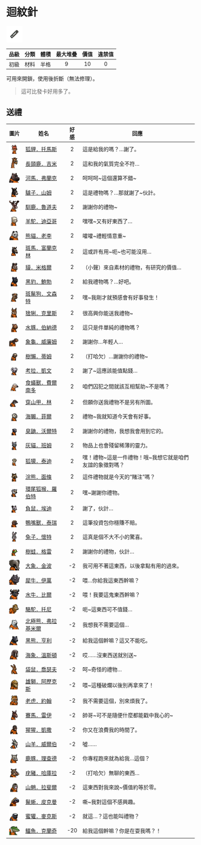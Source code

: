 # 迴紋針

![img](images/item_pic_HXZ.png)

|品級|分類|體積|最大堆疊|價值|違禁值|
|:--:|:--:|:--:|:--:|:--:|:--:|
|初級|材料|半格|9|10|0|

可用來開鎖，使用後折斷（無法修理）。

> 這可比發卡好用多了。

## 送禮

|圖片|姓名|好感|回應|
|:--:|--|:--:|--|
|![img](images/fox.png)|[狐貍．托馬斯](狐貍．托馬斯.md)|2|這是給我的嗎？…謝了。|
|![img](images/giraffe.png)|[長頸鹿．吉米](長頸鹿．吉米.md)|2|這和我的氣質完全不符…|
|![img](images/hippopotamus.png)|[河馬．弗蘭克](河馬．弗蘭克.md)|2|呵呵呵\~這個還算不錯\~|
|![img](images/donkey.png)|[驢子．山姆](驢子．山姆.md)|2|這是禮物嗎？…那就謝了\~伙計。|
|![img](images/reindeer.png)|[馴鹿．魯道夫](馴鹿．魯道夫.md)|2|謝謝你的禮物\~|
|![img](images/Alpaca.png)|[羊駝．迪亞哥](羊駝．迪亞哥.md)|2|嘿嘿\~又有好東西了…|
|![img](images/panda.png)|[熊貓．老李](熊貓．老李.md)|2|嚯嚯\~禮輕情意重\~|
|![img](images/zebra.png)|[斑馬．富蘭克林](斑馬．富蘭克林.md)|2|這或許有用\~呃\~也可能沒用…|
|![img](images/tapir.png)|[貘．米格爾](貘．米格爾.md)|2|（小聲）來自素材的禮物，有研究的價值…|
|![img](images/BlackPanther.png)|[黑豹．鮑勃](黑豹．鮑勃.md)|2|給我禮物嗎？…好吧。|
|![img](images/SpottedHyaena.png)|[斑鬣狗．文森特](斑鬣狗．文森特.md)|2|嘿\~我剛才就預感會有好事發生！|
|![img](images/Lynx.png)|[猞猁．克里斯](猞猁．克里斯.md)|2|很高興你能送我禮物\~|
|![img](images/Capybara.png)|[水豚．伯納德](水豚．伯納德.md)|2|這只是件單純的禮物嗎？|
|![img](images/Tortoise.png)|[象龜．威廉姆](象龜．威廉姆.md)|2|謝謝你…年輕人…|
|![img](images/sloth.png)|[樹懶．蒂姆](樹懶．蒂姆.md)|2|（打哈欠）…謝謝你的禮物\~|
|![img](images/Koala.png)|[考拉．凱文](考拉．凱文.md)|2|謝了\~這應該能值點錢…|
|![img](images/Anteater.png)|[食蟻獸．費爾南多](食蟻獸．費爾南多.md)|2|咱們囚犯之間就該互相幫助\~不是嗎？|
|![img](images/pangolin.png)|[穿山甲．林](穿山甲．林.md)|2|但願你送我禮物不是另有所圖。|
|![img](images/SeaOtter.png)|[海獺．菲爾](海獺．菲爾.md)|2|禮物\~我就知道今天會有好事。|
|![img](images/skunk.png)|[臭鼬．沃爾特](臭鼬．沃爾特.md)|2|謝謝你的禮物，我想我會用到它的。|
|![img](images/cat.png)|[灰貓．班姆](灰貓．班姆.md)|2|物品上也會殘留稀薄的靈力。|
|![img](images/meerkat.png)|[狐獴．泰迪](狐獴．泰迪.md)|2|嘿！禮物\~這是一件禮物！哦\~我想它就是咱們友誼的象徵對嗎？|
|![img](images/Raccoon.png)|[浣熊．面條](浣熊．面條.md)|2|這件禮物就是今天的“賭注”嗎？|
|![img](images/RingTailedLemur.png)|[環尾狐猴．羅伯特](環尾狐猴．羅伯特.md)|2|嘿\~謝謝你禮物。|
|![img](images/Possum.png)|[負鼠．埃迪](負鼠．埃迪.md)|2|謝了，伙計…|
|![img](images/platypus.png)|[鴨嘴獸．泰瑞](鴨嘴獸．泰瑞.md)|2|這筆投資包你穩賺不賠。|
|![img](images/rabbit.png)|[兔子．懷特](兔子．懷特.md)|2|這真是個不大不小的驚喜。|
|![img](images/Treefrog.png)|[樹蛙．格雷](樹蛙．格雷.md)|2|謝謝你的禮物，伙計…|
|![img](images/elephant.png)|[大象．金波](大象．金波.md)|-2|我可用不著這東西，以後拿點有用的過來。|
|![img](images/rhinoceros.png)|[犀牛．伊萬](犀牛．伊萬.md)|-2|喂…你給我這東西幹嘛？|
|![img](images/AfricanBuffalo.png)|[水牛．比爾](水牛．比爾.md)|-2|喂！我要這鬼東西幹嘛？|
|![img](images/camel.png)|[駱駝．托尼](駱駝．托尼.md)|-2|呃\~這東西可不值錢…|
|![img](images/PolarBear.png)|[北極熊．弗拉基米爾](北極熊．弗拉基米爾.md)|-2|我想我不需要這個…|
|![img](images/BlackBear.png)|[黑熊．亨利](黑熊．亨利.md)|-2|給我這個幹嘛？這又不能吃。|
|![img](images/walrus.png)|[海象．溫斯頓](海象．溫斯頓.md)|-2|哎……沒東西送就別送\~|
|![img](images/kangaroo.png)|[袋鼠．喬瑟夫](袋鼠．喬瑟夫.md)|-2|呵\~奇怪的禮物…|
|![img](images/lion.png)|[雄獅．阿歷克斯](雄獅．阿歷克斯.md)|-2|喂\~這種破爛以後別再拿來了！|
|![img](images/tiger.png)|[老虎．約翰](老虎．約翰.md)|-2|我不需要這個，別來煩我了。|
|![img](images/horse.png)|[賽馬．雷伊](賽馬．雷伊.md)|-2|帥哥\~可不是隨便什麼都能戳中我心的\~|
|![img](images/chimpanzee.png)|[猩猩．凱撒](猩猩．凱撒.md)|-2|你又在浪費我的時間了。|
|![img](images/goat.png)|[山羊．威爾伯](山羊．威爾伯.md)|-2|噓……|
|![img](images/DeerDolphin.png)|[鹿豚．理查德](鹿豚．理查德.md)|-2|你專程跑來就為給我…這個？|
|![img](images/Warthog.png)|[疣豬．哈庫拉](疣豬．哈庫拉.md)|-2|（打哈欠）無聊的東西…|
|![img](images/Mandrill.png)|[山魈．拉斐爾](山魈．拉斐爾.md)|-2|這東西對我來說\~價值約等於零。|
|![img](images/MarineIguana.png)|[鬣蜥．皮克曼](鬣蜥．皮克曼.md)|-2|嘶\~我對這個不感興趣。|
|![img](images/HoneyBadger.png)|[蜜獾．麥克斯](蜜獾．麥克斯.md)|-2|就這…？這也能叫禮物？|
|![img](images/crocodile.png)|[鱷魚．克蘭奇](鱷魚．克蘭奇.md)|-20|給我這個幹嘛？你是在耍我嗎？！|

